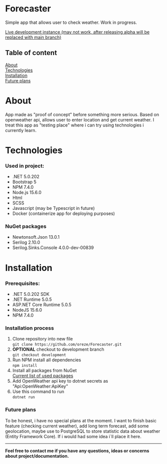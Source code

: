 # Forecaster
Simple app that allows user to check weather. Work in progress.

[Live development instance (may not work, after releasing alpha will be replaced with main branch)](https://fore-caster.herokuapp.com/ "ForeCaster")

## Table of content
[About](#about)\
[Technologies](#technologies)\
[Installation](#installation)\
[Future plans](#future-plans)

# About

App made as "proof of concept" before something more serious. Based on openweather api, allows user to enter location and get current weather. I treat this app as "testing place" where i can try using technologies i currently learn.

# Technologies

### Used in project:

* .NET 5.0.202
* Bootstrap 5
* NPM 7.4.0
* Node.js 15.6.0
* Html
* SCSS
* Javascript (may be Typescript in future)
* Docker (containerize app for deploying purposes)
### NuGet packages
* Newtonsoft.Json 13.0.1
* Serilog 2.10.0
* Serilog.Sinks.Console 4.0.0-dev-00839

# Installation

### Prerequisites:
* .NET 5.0.202 SDK
* .NET Runtime 5.0.5
* ASP.NET Core Runtime 5.0.5
* NodeJS 15.6.0
* NPM 7.4.0

### Installation process
1. Clone repository into new file\
   ```git clone https://github.com/oreze/Forecaster.git```
2. **OPTIONAL** checkout to development branch\
   ```git checkout development```
3. Run NPM install all dependencies\
   ```npm install```
4. Install all packages from NuGet\
   [Current list of used packages](#nuget-packages)
5. Add OpenWeather api key to dotnet secrets as "Api:OpenWeather:ApiKey"
6. Use this command to run\
   ```dotnet run```

### Future plans
To be honest, i have no special plans at the moment. I want to finish basic feature (checking current weather), add long term forecast, add some geolocation, maybe use to PostgreSQL to store statistic data about weather (Entity Framework Core). If i would had some idea i\`ll place it here.

---
**Feel free to contact me if you have any questions, ideas or concerns about project/documentation.**